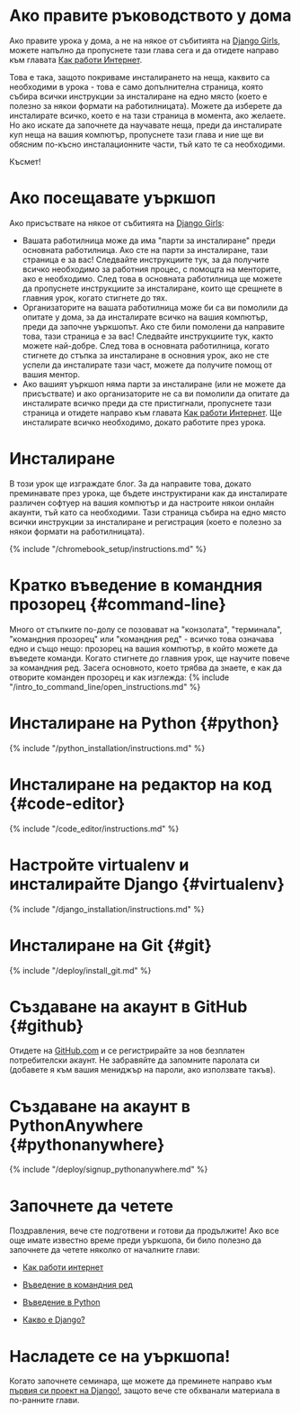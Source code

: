 # Ако правите ръководството у дома

Ако правите урока у дома, а не на някое от събитията на [Django Girls](https://djangogirls.org/events/), можете напълно да пропуснете тази глава сега и да отидете направо към главата [Как работи Интернет](../how_the_internet_works/README.md).

Това е така, защото покриваме инсталирането на неща, каквито са необходими в урока - това е само допълнителна страница, която събира всички инструкции за инсталиране на едно място (което е полезно за някои формати на работилницата). Можете да изберете да инсталирате всичко, което е на тази страница в момента, ако желаете. Но ако искате да започнете да научавате неща, преди да инсталирате куп неща на вашия компютър, пропуснете тази глава и ние ще ви обясним по-късно инсталационните части, тъй като те са необходими.

Късмет!

# Ако посещавате уъркшоп

Ако присъствате на някое от събитията на [Django Girls](https://djangogirls.org/events/):

* Вашата работилница може да има "парти за инсталиране" преди основната работилница. Ако сте на парти за инсталиране, тази страница е за вас! Следвайте инструкциите тук, за да получите всичко необходимо за работния процес, с помощта на менторите, ако е необходимо. След това в основната работилница ще можете да пропуснете инструкциите за инсталиране, които ще срещнете в главния урок, когато стигнете до тях.
* Организаторите на вашата работилница може би са ви помолили да опитате у дома, за да инсталирате всичко на вашия компютър, преди да започне уъркшопът. Ако сте били помолени да направите това, тази страница е за вас! Следвайте инструкциите тук, както можете най-добре. След това в основната работилница, когато стигнете до стъпка за инсталиране в основния урок, ако не сте успели да инсталирате тази част, можете да получите помощ от вашия ментор.
* Ако вашият уъркшоп няма парти за инсталиране (или не можете да присъствате) и ако организаторите не са ви помолили да опитате да инсталирате всичко преди да сте пристигнали, пропуснете тази страница и отидете направо към главата [Как работи Интернет](../how_the_internet_works/README.md). Ще инсталирате всичко необходимо, докато работите през урока.

# Инсталиране

В този урок ще изграждате блог. За да направите това, докато преминавате през урока, ще бъдете инструктирани как да инсталирате различен софтуер на вашия компютър и да настроите някои онлайн акаунти, тъй като са необходими. Тази страница събира на едно място всички инструкции за инсталиране и регистрация (което е полезно за някои формати на работилницата).

<!--sec data-title="Chromebook setup (if you're using one)" data-id="chromebook_setup" data-collapse=true ces-->
{% include "/chromebook_setup/instructions.md" %}
<!--endsec-->

# Кратко въведение в командния прозорец {#command-line}

Много от стъпките по-долу се позовават на "конзолата", "терминала", "командния прозорец" или "командния ред" - всичко това означава едно и също нещо: прозорец на вашия компютър, в който можете да въведете команди. Когато стигнете до главния урок, ще научите повече за командния ред. Засега основното, което трябва да знаете, е как да отворите команден прозорец и как изглежда:
{% include "/intro_to_command_line/open_instructions.md" %}

# Инсталиране на Python {#python}

{% include "/python_installation/instructions.md" %}

# Инсталиране на редактор на код {#code-editor}

{% include "/code_editor/instructions.md" %}

# Настройте virtualenv и инсталирайте Django {#virtualenv}

{% include "/django_installation/instructions.md" %}

# Инсталиране на Git {#git}

{% include "/deploy/install_git.md" %}

# Създаване на акаунт в GitHub {#github}

Отидете на [GitHub.com](https://www.github.com) и се регистрирайте за нов безплатен потребителски акаунт. Не забравяйте да запомните паролата си (добавете я към вашия мениджър на пароли, ако използвате такъв).

# Създаване на акаунт в PythonAnywhere {#pythonanywhere}

{% include "/deploy/signup_pythonanywhere.md" %}

# Започнете да четете

Поздравления, вече сте подготвени и готови да продължите! Ако все още имате известно време преди уъркшопа, би било полезно да започнете да четете няколко от началните глави:

* [Как работи интернет](../how_the_internet_works/README.md)

* [Въведение в командния ред](../intro_to_command_line/README.md)

* [Въведение в Python](../python_introduction/README.md)

* [Какво е Django?](../django/README.md)

# Насладете се на уъркшопа!

Когато започнете семинара, ще можете да преминете направо към [първия си проект на Django!](../django_start_project/README.md), защото вече сте обхванали материала в по-ранните глави.
